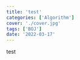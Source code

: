 ```yaml
---
title: 'test'
categories: ['Algorithm']
cover: './cover.jpg'
tags: ['BOJ']
date: '2022-03-17'
---
```


test
